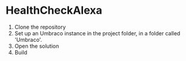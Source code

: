 # HealthCheckAlexa

1. Clone the repository
2. Set up an Umbraco instance in the project folder, in a folder called 'Umbraco'.
3. Open the solution
4. Build


